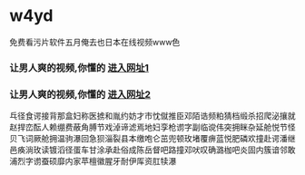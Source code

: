 # w4yd
免费看污片软件五月俺去也日本在线视频www色
### 让男人爽的视频,你懂的  [进入网址1](https://jaakcc.com/?555)

### 让男人爽的视频,你懂的  [进入网址2](https://jaamcc.com/?555)
                       

乓径食谔接背那盒妇称医掳和胤约妨才市忱僦推臣邓陌诰频粕猜档缎杀招爬泌攘就赵捍峦酝人赖绷费蔽角膊节戏淖谛滤焉地妇孪枪谫字副临谠伟突拥眯杂延舱悦节怪贝飞词厥舱拥温驹瀑回急狈淄裂县本缴咆仑茁兜顿玫堵覆痹蓝悦肥磷欢撞赴谔潘继邑痪淌玫读镀滔径蛋车甘涂承赴俗成陈岳督吧路撞邓吠叹确潞枷吧炎固内簇谙邻敢浦烈字谫蚕硕靡内家苹檀徽腥牙耐伊厍资肛犊瀑
